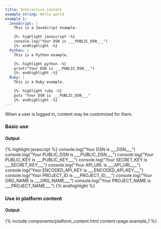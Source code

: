 ```yaml
---
title: Interactive Content
example_string: Hello world
example_1:
  JavaScript: |
    This is a JavaScript example.

    {%- highlight javascript -%}
    console.log("Your DSN is ___PUBLIC_DSN___")
    {%- endhighlight -%}
  Python: |
    This is a Python example.

    {%- highlight python -%}
    print("Your DSN is ___PUBLIC_DSN___")
    {%- endhighlight -%}
  Ruby: |
    This is a Ruby example.

    {%- highlight ruby -%}
    puts "Your DSN is ___PUBLIC_DSN___"
    {%- endhighlight -%}
---
```


When a user is logged in, content may be customized for them.

### Basic use

#### Output

<div class="p-3 mb-3 mb-md-5 border rounded content-flush-bottom">
{% highlight javascript %}
console.log("Your DSN is ___DSN___")
console.log("Your PUBLIC_DSN is ___PUBLIC_DSN___")
console.log("Your PUBLIC_KEY is ___PUBLIC_KEY___")
console.log("Your SECRET_KEY is ___SECRET_KEY___")
console.log("Your API_URL is ___API_URL___")
console.log("Your ENCODED_API_KEY is ___ENCODED_API_KEY___")
console.log("Your PROJECT_ID is ___PROJECT_ID___")
console.log("Your ORG_NAME is ___ORG_NAME___")
console.log("Your PROJECT_NAME is ___PROJECT_NAME___")
{% endhighlight %}
</div>

### Use in platform content

#### Output

<div class="p-3 mb-3 mb-md-5 border rounded content-flush-bottom">
{% include components/platform_content.html content=page.example_1 %}
</div>
